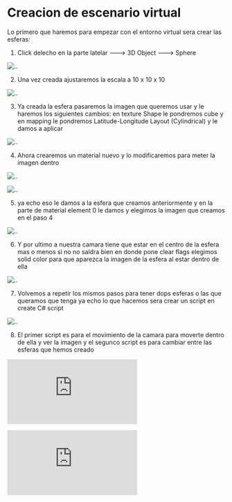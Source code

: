 # Creacion de escenario virtual
Lo primero que haremos para empezar con el entorno virtual sera crear las esferas:
1. Click delecho en la parte latelar ---> 3D Object ---> Sphere

![..](https://github.com/luradur094/Proyecto-Realidad-Virtual/blob/main/Imagen/captura%201.png)

2. Una vez creada ajustaremos la escala a 10 x 10 x 10

![..](https://github.com/luradur094/Proyecto-Realidad-Virtual/blob/main/Imagen/captura%202.png)

3. Ya creada la esfera pasaremos la imagen que queremos usar y le haremos los siguientes cambios: en texture Shape le pondremos cube y en mapping le pondremos Latitude-Longitude Layout (Cylindrical) y le damos a aplicar

![..](https://github.com/luradur094/Proyecto-Realidad-Virtual/blob/main/Imagen/captura%203.png)

4. Ahora crearemos un material nuevo y lo modificaremos para meter la imagen dentro 

![..](https://github.com/luradur094/Proyecto-Realidad-Virtual/blob/main/Imagen/captura%204.png)

![..](https://github.com/luradur094/Proyecto-Realidad-Virtual/blob/main/Imagen/captura%205.png)


5. ya echo eso le damos a la esfera que creamos anteriormente y en la parte de material element 0 le damos y elegimos la imagen que creamos en el paso 4 

![..](https://github.com/luradur094/Proyecto-Realidad-Virtual/blob/main/Imagen/captura%206.png)

6. Y por ultimo a nuestra camara tiene que estar en el centro de la esfera mas o menos si no no saldra bien en donde pone clear flags elegimos solid color para que aparezca la imagen de la esfera al estar dentro de ella 

![..](https://github.com/luradur094/Proyecto-Realidad-Virtual/blob/main/Imagen/captura%207.png)

7. Volvemos a repetir los mismos pasos para tener dops esferas o las que queramos que tenga ya echo lo que hacemos sera crear un script en create C# script

![..](https://github.com/luradur094/Proyecto-Realidad-Virtual/blob/main/Imagen/captura%207.png)

8. El primer script es para el movimiento de la camara para moverte dentro de ella y ver la imagen y el segunco script es para cambiar entre las esferas que hemos creado 

![MoverCamara](https://github.com/luradur094/Proyecto-Realidad-Virtual/blob/main/modulo4.md)

![CambiarCamara](https://github.com/luradur094/Proyecto-Realidad-Virtual/blob/main/modulo5.md)